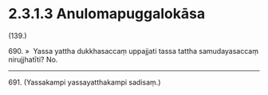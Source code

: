 # 2.3.1.3 Anulomapuggalokāsa

(139.)

690\. »  Yassa yattha dukkhasaccaṃ uppajjati tassa tattha samudayasaccaṃ nirujjhatīti? No.

---

691\. (Yassakampi yassayatthakampi sadisaṃ.)
